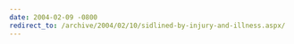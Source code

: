```yaml
---
date: 2004-02-09 -0800
redirect_to: /archive/2004/02/10/sidlined-by-injury-and-illness.aspx/
---
```

